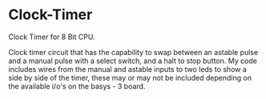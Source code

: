 # Clock-Timer
Clock Timer for 8 Bit CPU.

Clock timer circuit that has the capability to swap between an astable pulse and a manual pulse with a select switch, and a halt to stop button.
My code includes wires from the manual and astable inputs to two leds to show a side by side of the timer, these may or may not be included depending on the available i/o's on the basys - 3 board.
